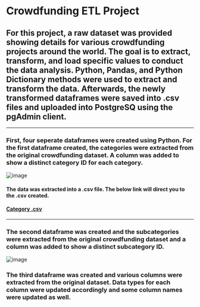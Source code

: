 # Crowdfunding ETL Project
## For this project, a raw dataset was provided showing details for various crowdfunding projects around the world. The goal is to extract, transform, and load specific values to conduct the data analysis. Python, Pandas, and Python Dictionary methods were used to extract and transform the data. Afterwards, the newly transformed dataframes were saved into .csv files and uploaded into PostgreSQ using the pgAdmin client.  
-------------------------------------------------------------------------------------------------------------------------------------------------------------------------
### First, four seperate dataframes were created using Python. For the first dataframe created, the categories were extracted from the original crowdfunding dataset. A column was added to show a distinct category ID for each category.

![image](https://user-images.githubusercontent.com/120426753/227072781-421cbb5e-5923-43cf-9029-3f9521bdfc71.png)

#### The data was extracted into a .csv file. The below link will direct you to the .csv created. 
#### [Category .csv](https://github.com/rvafaeis/crowdfunding_ETL_project2/blob/main/Resources/category.csv)
-------------------------------------------------------------------------------------------------------------------------------------------------------------------------
### The second dataframe was created and the subcategories were extracted from the original crowdfunding dataset and a column was added to show a distinct subcategory ID. 

![image](https://user-images.githubusercontent.com/120426753/227073290-5b4e6add-0c9c-4ebe-aeab-9843d4bc481b.png)

### The third dataframe was created and various columns were extracted from the original dataset. Data types for each column were updated accordingly and some column names were updated as well. 

